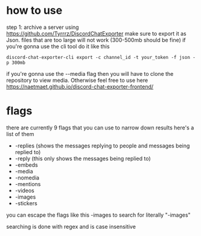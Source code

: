 # how to use

step 1: archive a server using https://github.com/Tyrrrz/DiscordChatExporter make sure to export it as Json. files that are too large will not work (300-500mb should be fine)
if you're gonna use the cli tool do it like this
```
discord-chat-exporter-cli export -c channel_id -t your_token -f json -p 300mb
```
if you're gonna use the --media flag then you will have to clone the repository to view media. Otherwise feel free to use here https://naetmaet.github.io/discord-chat-exporter-frontend/

# flags
there are currently 9 flags that you can use to narrow down results here's a list of them

* -replies (shows the messages replying to people and messages being replied to)
* -reply (this only shows the messages being replied to)
* -embeds
* -media
* -nomedia
* -mentions
* -videos
* -images
* -stickers

you can escape the flags like this \-images to search for literally "-images"

searching is done with regex and is case insensitive 
